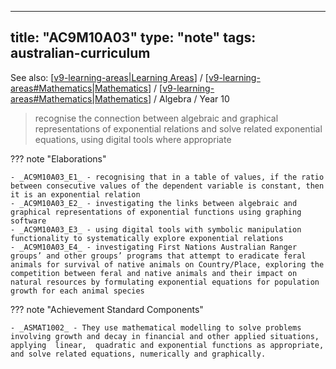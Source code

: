 
---
title: "AC9M10A03"
type: "note"
tags: australian-curriculum
---

See also: [[v9-learning-areas|Learning Areas]] / [[v9-learning-areas#Mathematics|Mathematics]] / [[v9-learning-areas#Mathematics|Mathematics]] / Algebra / Year 10

> recognise the connection between algebraic and graphical representations of exponential relations and solve related exponential equations, using digital tools where appropriate

??? note "Elaborations"

	- _AC9M10A03_E1_ - recognising that in a table of values, if the ratio between consecutive values of the dependent variable is constant, then it is an exponential relation
	- _AC9M10A03_E2_ - investigating the links between algebraic and graphical representations of exponential functions using graphing software
	- _AC9M10A03_E3_ - using digital tools with symbolic manipulation functionality to systematically explore exponential relations
	- _AC9M10A03_E4_ - investigating First Nations Australian Ranger groups’ and other groups’ programs that attempt to eradicate feral animals for survival of native animals on Country/Place, exploring the competition between feral and native animals and their impact on natural resources by formulating exponential equations for population growth for each animal species
??? note "Achievement Standard Components"

	- _ASMAT1002_ - They use mathematical modelling to solve problems involving growth and decay in financial and other applied situations, applying  linear,  quadratic and exponential functions as appropriate, and solve related equations, numerically and graphically.

[//begin]: # "Autogenerated link references for markdown compatibility"
[v9-learning-areas|Learning Areas]: ../v9-learning-areas "Learning Areas"
[v9-learning-areas#Mathematics|Mathematics]: ../v9-learning-areas "Learning Areas"
[//end]: # "Autogenerated link references"
